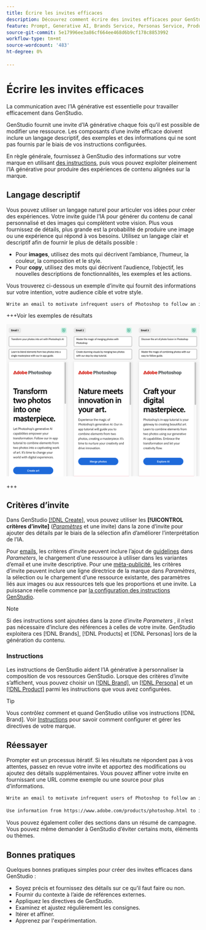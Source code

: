 ```yaml
---
title: Écrire les invites efficaces
description: Découvrez comment écrire des invites efficaces pour GenStudio.
feature: Prompt, Generative AI, Brands Service, Personas Service, Products Service, Guidelines
source-git-commit: 5e17996ee3a86cf664ee468d6b9cf178c8853992
workflow-type: tm+mt
source-wordcount: '483'
ht-degree: 0%

---
```



# Écrire les invites efficaces

La communication avec l’IA générative est essentielle pour travailler efficacement dans GenStudio.

GenStudio fournit une invite d’IA générative chaque fois qu’il est possible de modifier une ressource. Les composants d’une invite efficace doivent inclure un langage descriptif, des exemples et des informations qui ne sont pas fournis par le biais de vos instructions configurées.

En règle générale, fournissez à GenStudio des informations sur votre marque en utilisant [des instructions](/help/user-guide/guidelines/overview.md), puis vous pouvez exploiter pleinement l’IA générative pour produire des expériences de contenu alignées sur la marque.

## Langage descriptif

Vous pouvez utiliser un langage naturel pour articuler vos idées pour créer des expériences. Votre invite guide l’IA pour générer du contenu de canal personnalisé et des images qui complètent votre vision. Plus vous fournissez de détails, plus grande est la probabilité de produire une image ou une expérience qui répond à vos besoins. Utilisez un langage clair et descriptif afin de fournir le plus de détails possible :

- Pour **images**, utilisez des mots qui décrivent l’ambiance, l’humeur, la couleur, la composition et le style.
- Pour **copy**, utilisez des mots qui décrivent l’audience, l’objectif, les nouvelles descriptions de fonctionnalités, les exemples et les actions.

Vous trouverez ci-dessous un exemple d’invite qui fournit des informations sur votre intention, votre audience cible et votre style.

```bash
Write an email to motivate infrequent users of Photoshop to follow an in-app tutorial that teaches them to combine elements of two photos into a beautiful work of art. Highlight the generative AI capabilities of Photoshop and use references to natural imagery.
```

+++Voir les exemples de résultats

![trois emails générés](/help/assets/sample-email.png)

+++

## Critères d’invite

Dans GenStudio [[!DNL Create]](/help/user-guide/create/overview.md), vous pouvez utiliser les **[!UICONTROL critères d’invite]** ([_Paramètres_](/help/user-guide/create/overview.md#parameters) et une invite) dans la zone d’invite pour ajouter des détails par le biais de la sélection afin d’améliorer l’interprétation de l’IA.

Pour [emails](/help/tutorials/create-email-experience.md), les critères d’invite peuvent inclure l’ajout de [guidelines](/help/user-guide/guidelines/overview.md) dans _Parameters_, le chargement d’une ressource à utiliser dans les variantes d’email et une invite descriptive. Pour une [méta-publicité](/help/tutorials/create-meta-ad.md), les critères d’invite peuvent inclure une ligne directrice de la marque dans _Paramètres_, la sélection ou le chargement d’une ressource existante, des paramètres liés aux images ou aux ressources tels que les proportions et une invite. La puissance réelle commence par [la configuration des instructions GenStudio](/help/user-guide/guidelines/add-guidelines.md).

>[!NOTE]
>
>Si des instructions sont ajoutées dans la zone d’invite _Parameters_ , il n’est pas nécessaire d’inclure des références à celles de votre invite. GenStudio exploitera ces [!DNL Brands], [!DNL Products] et [!DNL Personas] lors de la génération du contenu.

### Instructions

Les instructions de GenStudio aident l’IA générative à personnaliser la composition de vos ressources GenStudio. Lorsque des critères d’invite s’affichent, vous pouvez choisir un [[!DNL Brand]](/help/user-guide/guidelines/brands.md), un [[!DNL Persona]](/help/user-guide/guidelines/personas.md) et un [[!DNL Product]](/help/user-guide/guidelines/products.md) parmi les instructions que vous avez configurées.

>[!TIP]
>
>Vous contrôlez comment et quand GenStudio utilise vos instructions [!DNL Brand]. Voir [Instructions](/help/user-guide/guidelines/overview.md) pour savoir comment configurer et gérer les directives de votre marque.

## Réessayer

Prompter est un processus itératif. Si les résultats ne répondent pas à vos attentes, passez en revue votre invite et apportez des modifications ou ajoutez des détails supplémentaires. Vous pouvez affiner votre invite en fournissant une URL comme exemple ou une source pour plus d’informations.

```bash
Write an email to motivate infrequent users of Photoshop to follow an in-app tutorial that teaches them to combine elements of two photos into a beautiful work of art. Highlight the generative AI capabilities of Photoshop and use references to natural imagery.

Use information from https://www.adobe.com/products/photoshop.html to inspire users with the latest features.
```

Vous pouvez également coller des sections dans un résumé de campagne. Vous pouvez même demander à GenStudio d’éviter certains mots, éléments ou thèmes.

## Bonnes pratiques

Quelques bonnes pratiques simples pour créer des invites efficaces dans GenStudio :

- Soyez précis et fournissez des détails sur ce qu’il faut faire ou non.
- Fournir du contexte à l’aide de références externes.
- Appliquez les directives de GenStudio.
- Examinez et ajustez régulièrement les consignes.
- Itérer et affiner.
- Apprenez par l&#39;expérimentation.
